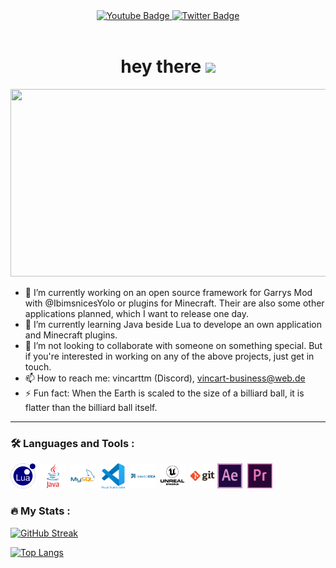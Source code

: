 <div align="center" id="badges">
  <a href="[your-youtube-URL](https://www.youtube.com/@Vincart)">
    <img src="https://img.shields.io/badge/YouTube-red?style=for-the-badge&logo=youtube&logoColor=white" alt="Youtube Badge"/>
  </a>
  <a href="[your-twitter-URL](https://twitter.com/VincartFilms)">
    <img src="https://img.shields.io/badge/Twitter-blue?style=for-the-badge&logo=twitter&logoColor=white" alt="Twitter Badge"/>
  </a>
</div>

<div align="center">
  <img src="https://komarev.com/ghpvc/?username=vincart&style=flat-square&color=blue" alt=""/>
</div>


<h1 align="center">
  hey there
  <img src="https://media.giphy.com/media/hvRJCLFzcasrR4ia7z/giphy.gif" width="30px"/>
</h1>


<div align="center">
  <img src="https://media.giphy.com/media/9rjzS2QYAk1paKD7uk/giphy.gif" width="600" height="300"/>
</div>



- 🔭 I’m currently working on an open source framework for Garrys Mod with @IbimsnicesYolo or plugins for Minecraft. Their are also some other applications planned, which I want to release one day.
- 🌱 I’m currently learning Java beside Lua to develope an own application and Minecraft plugins.
- 👯 I’m not looking to collaborate with someone on something special. But if you're interested in working on any of the above projects, just get in touch.
- 📫 How to reach me: vincarttm (Discord), vincart-business@web.de
- ⚡ Fun fact: When the Earth is scaled to the size of a billiard ball, it is flatter than the billiard ball itself.
---

### :hammer_and_wrench: Languages and Tools :
<div>
  <img src="https://github.com/devicons/devicon/blob/master/icons/lua/lua-original-wordmark.svg" title="React" alt="React" width="40" height="40"/>&nbsp;
  <img src="https://github.com/devicons/devicon/blob/master/icons/java/java-original-wordmark.svg" title="Java" alt="Java" width="40" height="40"/>&nbsp;
  <img src="https://github.com/devicons/devicon/blob/master/icons/mysql/mysql-original-wordmark.svg" title="MySQL"  alt="MySQL" width="40" height="40"/>&nbsp;
  <img src="https://github.com/devicons/devicon/blob/master/icons/vscode/vscode-original-wordmark.svg" title="VSCode" **alt="VSCode" width="40" height="40"/>&nbsp;
  <img src="https://github.com/devicons/devicon/blob/master/icons/intellij/intellij-original-wordmark.svg" title="IntelliJ" **alt="IntelliJ" width="40" height="40"/>&nbsp;
  <img src="https://github.com/devicons/devicon/blob/master/icons/unrealengine/unrealengine-original-wordmark.svg" title="UnrealEngine" **alt="UnrealEngine" width="40" height="40"/>&nbsp;
  <img src="https://github.com/devicons/devicon/blob/master/icons/git/git-original-wordmark.svg" title="Git" **alt="Git" width="40" height="40"/>
  <img src="https://github.com/devicons/devicon/blob/master/icons/aftereffects/aftereffects-original.svg" title="AfterEffects" **alt="AfterEffects" width="40" height="40"/>&nbsp;
  <img src="https://github.com/devicons/devicon/blob/master/icons/premierepro/premierepro-original.svg" title="PremierePro" **alt="PremierePro" width="40" height="40"/>&nbsp;
</div>

### :fire: My Stats : 

[![GitHub Streak](http://github-readme-streak-stats.herokuapp.com?user=vincart&theme=dark&background=000000)](https://git.io/streak-stats)

[![Top Langs](https://github-readme-stats.vercel.app/api/top-langs/?username=vincart&layout=compact&theme=vision-friendly-dark)](https://github.com/anuraghazra/github-readme-stats)
